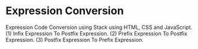 # Expression Conversion
Expression Code Conversion using Stack using HTML, CSS and JavaScript.
(1) Infix Expression To Postfix Expression.
(2) Prefix Expression To Postfix Expression.
(3) Postfix Expression To Prefix Expression.
